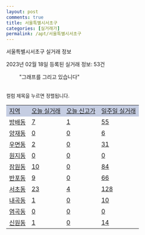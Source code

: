 ```yaml
---
layout: post
comments: true
title: 서울특별시서초구
categories: [실거래가]
permalink: /apt/서울특별시서초구
---
```


서울특별시서초구 실거래 정보

2023년 02월 18일 등록된 실거래 정보: 53건

<!--<script async src="https://pagead2.googlesyndication.com/pagead/js/adsbygoogle.js?client=ca-pub-3485438051770037"
 crossorigin="anonymous"></script>-->

<script type="text/javascript">
  google.charts.load('current', {'packages':['corechart']});
  google.charts.setOnLoadCallback(drawChart);

  function drawChart() {
    var data = google.visualization.arrayToDataTable([['거래일', '매매', '전월세', '전매'], ['21-01', 2, 9, 1], ['21-02', 0, 2, 0], ['21-03', 0, 3, 0], ['21-04', 0, 6, 0], ['21-05', 1, 0, 0], ['21-06', 0, 3, 0], ['21-07', 2, 61, 0], ['21-08', 81, 274, 0], ['21-09', 5, 29, 1], ['21-10', 0, 8, 0], ['21-11', 3, 22, 0], ['21-12', 0, 10, 0], ['22-01', 0, 116, 0], ['22-02', 16, 407, 0], ['22-03', 100, 860, 1], ['22-04', 126, 805, 0], ['22-05', 93, 879, 0], ['22-06', 54, 853, 0], ['22-07', 36, 951, 0], ['22-08', 25, 957, 0], ['22-09', 20, 846, 1], ['22-10', 17, 1046, 1], ['22-11', 31, 1037, 1], ['22-12', 28, 1037, 1], ['23-01', 39, 792, 2], ['23-02', 8, 432, 0]]);

    var options = {
      title: '최근 1년간 유형별 거래량 추이',
      legend: { position: 'bottom' }
    };

    setTimeout(function() {
        var chart = new google.visualization.LineChart(document.getElementById('columnchart_material'));
        chart.draw(data, (options));
        document.getElementById('loading').style.display = 'none';
        var dayLabel = (new Date()).getDay();
        if (dayLabel < 2) {
            sorttable.innerSortFunction.apply(document.getElementById('week'), []);
            sorttable.innerSortFunction.apply(document.getElementById('week'), []);        
        }
        else {
            sorttable.innerSortFunction.apply(document.getElementById('today'), []);
            sorttable.innerSortFunction.apply(document.getElementById('today'), []);
        }
    }, 200);

  }
</script>

<div id="loading" style="z-index:20; display: block; margin-left: 35px">"그래프를 그리고 있습니다"</div>
<div id="columnchart_material" style="width: 95%; margin-left: -35px; display: block"></div>
<!--<div style="width: 95%; margin-left: -35px; display: block">
      <script async src="https://pagead2.googlesyndication.com/pagead/js/adsbygoogle.js?client=ca-pub-3485438051770037"
          crossorigin="anonymous"></script>
      <ins class="adsbygoogle"
          style="display:block"
          data-ad-format="fluid"
          data-ad-layout-key="-fb+5w+4e-db+86"
          data-ad-client="ca-pub-3485438051770037"
          data-ad-slot="1827090281"></ins>
      <script>
          (adsbygoogle = window.adsbygoogle || []).push({});
      </script>
</div>-->
<br>

<font size='small' style='font-size: small;'>컬럼 제목을 누르면 정렬됩니다.</font>
<table class="sortable">
  <tr style='background-color: rgba(114, 132, 186,0.4);'>
    <td id="region"><a href="#">지역</a></td>
    <td id="today"><a href="#">오늘 실거래</a></td>
    <td id="today_new"><a href="#">오늘 신고가</a></td>
    <td id="week"><a href="#">일주일 실거래</a></td>
  </tr>

  
  <tr class="item">
    <td><a href="서울특별시서초구방배동">방배동</a></td>
    <td><a href="서울특별시서초구방배동">7</a></td>
    <td><a href="서울특별시서초구방배동">1</a></td>
    <td><a href="서울특별시서초구방배동">55</a></td>
  </tr>
    

  <tr class="item">
    <td><a href="서울특별시서초구양재동">양재동</a></td>
    <td><a href="서울특별시서초구양재동">0</a></td>
    <td><a href="서울특별시서초구양재동">0</a></td>
    <td><a href="서울특별시서초구양재동">6</a></td>
  </tr>
    

  <tr class="item">
    <td><a href="서울특별시서초구우면동">우면동</a></td>
    <td><a href="서울특별시서초구우면동">2</a></td>
    <td><a href="서울특별시서초구우면동">0</a></td>
    <td><a href="서울특별시서초구우면동">31</a></td>
  </tr>
    

  <tr class="item">
    <td><a href="서울특별시서초구원지동">원지동</a></td>
    <td><a href="서울특별시서초구원지동">0</a></td>
    <td><a href="서울특별시서초구원지동">0</a></td>
    <td><a href="서울특별시서초구원지동">0</a></td>
  </tr>
    

  <tr class="item">
    <td><a href="서울특별시서초구잠원동">잠원동</a></td>
    <td><a href="서울특별시서초구잠원동">10</a></td>
    <td><a href="서울특별시서초구잠원동">0</a></td>
    <td><a href="서울특별시서초구잠원동">84</a></td>
  </tr>
    

  <tr class="item">
    <td><a href="서울특별시서초구반포동">반포동</a></td>
    <td><a href="서울특별시서초구반포동">9</a></td>
    <td><a href="서울특별시서초구반포동">0</a></td>
    <td><a href="서울특별시서초구반포동">66</a></td>
  </tr>
    

  <tr class="item">
    <td><a href="서울특별시서초구서초동">서초동</a></td>
    <td><a href="서울특별시서초구서초동">23</a></td>
    <td><a href="서울특별시서초구서초동">4</a></td>
    <td><a href="서울특별시서초구서초동">128</a></td>
  </tr>
    

  <tr class="item">
    <td><a href="서울특별시서초구내곡동">내곡동</a></td>
    <td><a href="서울특별시서초구내곡동">1</a></td>
    <td><a href="서울특별시서초구내곡동">0</a></td>
    <td><a href="서울특별시서초구내곡동">10</a></td>
  </tr>
    

  <tr class="item">
    <td><a href="서울특별시서초구염곡동">염곡동</a></td>
    <td><a href="서울특별시서초구염곡동">0</a></td>
    <td><a href="서울특별시서초구염곡동">0</a></td>
    <td><a href="서울특별시서초구염곡동">0</a></td>
  </tr>
    

  <tr class="item">
    <td><a href="서울특별시서초구신원동">신원동</a></td>
    <td><a href="서울특별시서초구신원동">1</a></td>
    <td><a href="서울특별시서초구신원동">0</a></td>
    <td><a href="서울특별시서초구신원동">14</a></td>
  </tr>
    


</table>


    